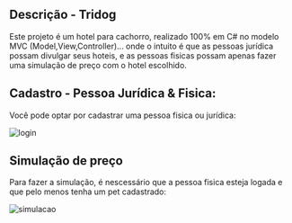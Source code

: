 <h2> Descrição - Tridog</h2>
<p>Este projeto é um hotel para cachorro, realizado 100% em C# no modelo MVC (Model,View,Controller)... onde o intuito é que as 
pessoas jurídica possam divulgar seus hoteis, e as pessoas fisicas possam apenas fazer uma simulação de preço com o hotel escolhido.</p>

<h2>Cadastro - Pessoa Jurídica & Fisica:</h2>
<p>Você pode optar por cadastrar uma pessoa fisica ou jurídica:</p>

![login](https://user-images.githubusercontent.com/45234913/126654160-85b8f426-5ca1-4828-acb4-f072062d0e3d.gif)

<h2> Simulação de preço </h2>
<p>Para fazer a simulação, é nescessário que a pessoa fisica esteja logada e que pelo menos tenha um pet cadastrado:</p>

![simulacao](https://user-images.githubusercontent.com/45234913/126657570-e5aa2024-4b31-4d7a-8cad-90b57087544a.gif)

